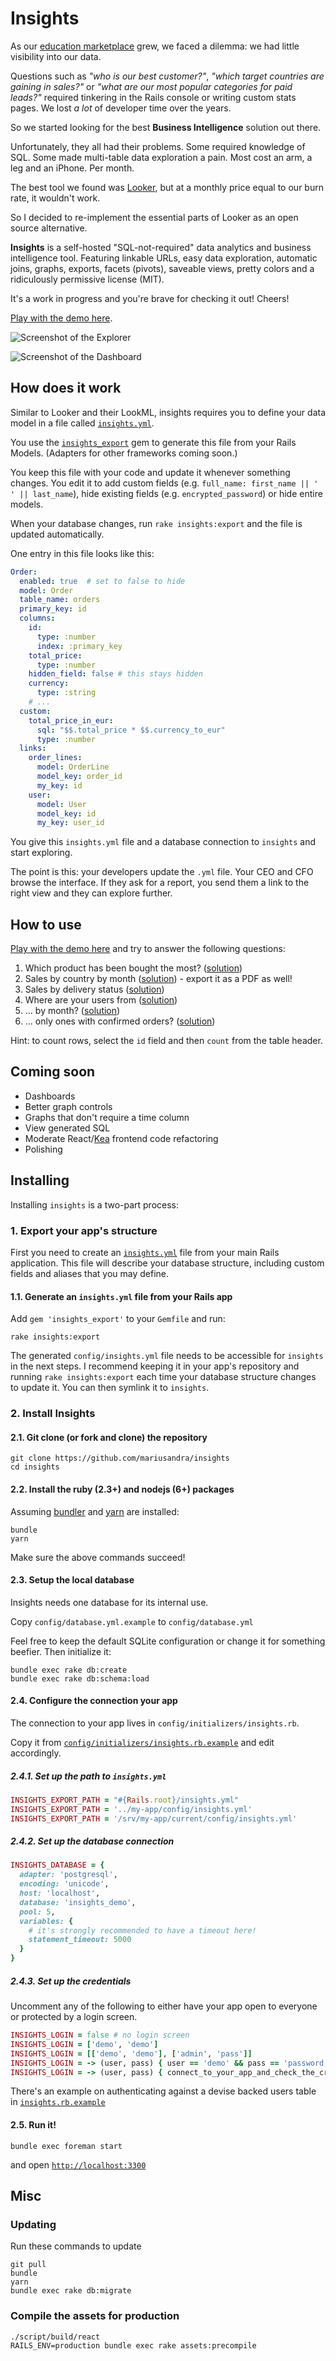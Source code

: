 # Insights

As our [education marketplace](https://www.apprentus.com) grew, we faced a dilemma: we had little visibility into our data.

Questions such as *"who is our best customer?"*, *"which target countries are gaining in sales?"* or *"what are our most popular categories for paid leads?"* required tinkering in the Rails console or writing custom stats pages. We lost *a lot* of developer time over the years.

So we started looking for the best **Business Intelligence** solution out there.

Unfortunately, they all had their problems. Some required knowledge of SQL. Some made multi-table data exploration a pain. Most cost an arm, a leg and an iPhone. Per month.

The best tool we found was [Looker](https://looker.com/), but at a monthly price equal to our burn rate, it wouldn't work.

So I decided to re-implement the essential parts of Looker as an open source alternative.

**Insights** is a self-hosted "SQL-not-required" data analytics and business intelligence tool. Featuring linkable URLs, easy data exploration, automatic joins, graphs, exports, facets (pivots), saveable views, pretty colors and a ridiculously permissive license (MIT).

It's a work in progress and you're brave for checking it out! Cheers!

[Play with the demo here](http://insights-demo.mariusandra.com/).

![Screenshot of the Explorer](https://github.com/mariusandra/insights/raw/master/doc/screenshot-views.png)

![Screenshot of the Dashboard](https://github.com/mariusandra/insights/raw/master/doc/screenshot-dashboard.png)

## How does it work

Similar to Looker and their LookML, insights requires you to define your data model in a file called [`insights.yml`](https://github.com/mariusandra/insights_demo/blob/master/config/insights.yml).

You use the [`insights_export`](https://github.com/mariusandra/insights_export) gem to generate this file from your Rails Models. (Adapters for other frameworks coming soon.)

You keep this file with your code and update it whenever something changes. You edit it to add custom fields (e.g. `full_name: first_name || ' ' || last_name`), hide existing fields (e.g. `encrypted_password`) or hide entire models.

When your database changes, run `rake insights:export` and the file is updated automatically.

One entry in this file looks like this:

```yaml
Order:
  enabled: true  # set to false to hide
  model: Order
  table_name: orders
  primary_key: id
  columns:
    id:
      type: :number
      index: :primary_key
    total_price:
      type: :number
    hidden_field: false # this stays hidden
    currency:
      type: :string
    # ...
  custom:
    total_price_in_eur:
      sql: "$$.total_price * $$.currency_to_eur"
      type: :number
  links:
    order_lines:
      model: OrderLine
      model_key: order_id
      my_key: id
    user:
      model: User
      model_key: id
      my_key: user_id
```

You give this `insights.yml` file and a database connection to `insights` and start exploring.

The point is this: your developers update the `.yml` file. Your CEO and CFO browse the interface. If they ask for a report, you send them a link to the right view and they can explore further.

## How to use

[Play with the demo here](http://insights-demo.mariusandra.com/) and try to answer the following questions:

1. Which product has been bought the most? ([solution](http://insights-demo.mariusandra.com/explorer?columns=Product.title%2CProduct.order_lines.total_price_in_eur%21%21sum%2CProduct.order_lines.id%21%21count%2CProduct.order_lines.quantity%21%21avg&facetsColumn=&facetsCount=6&graphCumulative=false&graphTimeFilter=last-60&percentages=false&redirect_path=explorer&sort=-Product.order_lines.total_price_in_eur%21%21sum&treeState=Product%2CProduct.order_lines))
2. Sales by country by month ([solution](http://insights-demo.mariusandra.com/explorer?columns=Order.total_price_in_eur!!sum%2COrder.user.country.name%2COrder.confirmed_at!month&sort=-Order.confirmed_at!day&treeState=Order%2COrder.user%2COrder.user.country&graphTimeFilter=last-365&facetsColumn=Order.user.country.name&facetsCount=6&graphCumulative=false&percentages=false&filter%5B0%5D=Order.confirmed%3Dequals%3Atrue)) - export it as a PDF as well!
3. Sales by delivery status ([solution](http://insights-demo.mariusandra.com/explorer?columns=Order.total_price_in_eur!!sum%2COrder.user.country.name%2COrder.status%2COrder.created_at!month&sort=-Order.created_at!day&treeState=Order%2COrder.user%2COrder.user.country&graphTimeFilter=last-365&facetsColumn=Order.status&facetsCount=6&graphCumulative=false&percentages=false))
4. Where are your users from ([solution](http://insights-demo.mariusandra.com/explorer?columns=User.country.name%2CUser.id!!count&sort=-User.id!!count&treeState=User%2CUser.country&graphTimeFilter=last-365&facetsColumn=User.country.name&facetsCount=6&graphCumulative=false&percentages=false))
5. ... by month? ([solution](http://insights-demo.mariusandra.com/explorer?columns=User.country.name%2CUser.id!!count%2CUser.created_at!month&sort=-User.created_at!day&treeState=User%2CUser.country&graphTimeFilter=last-365&facetsColumn=User.country.name&facetsCount=6&graphCumulative=false&percentages=false))
6. ... only ones with confirmed orders? ([solution](http://insights-demo.mariusandra.com/explorer?columns=User.country.name%2CUser.id!!count%2CUser.created_at!month%2CUser.orders.confirmed&sort=-User.created_at!day&treeState=User%2CUser.country%2CUser.orders&graphTimeFilter=last-365&facetsColumn=User.country.name&facetsCount=6&graphCumulative=false&percentages=false&filter%5B0%5D=User.orders.confirmed%3Dequals%3Atrue))

Hint: to count rows, select the `id` field and then `count` from the table header.

## Coming soon

* Dashboards
* Better graph controls
* Graphs that don't require a time column
* View generated SQL
* Moderate React/[Kea](https://github.com/mariusandra/kea) frontend code refactoring
* Polishing

## Installing

Installing `insights` is a two-part process:

### 1. Export your app's structure

First you need to create an [`insights.yml`](https://github.com/mariusandra/insights_demo/blob/master/config/insights.yml) file from your main Rails application. This file will describe your database structure,
including custom fields and aliases that you may define.

#### 1.1. Generate an `insights.yml` file from your Rails app

Add `gem 'insights_export'` to your `Gemfile` and run:

```
rake insights:export
```

The generated `config/insights.yml` file needs to be accessible for `insights` in the next steps. I recommend keeping it in your
app's repository and running `rake insights:export` each time your database structure changes to update it. You can then symlink it to `insights`.

### 2. Install Insights

#### 2.1. Git clone (or fork and clone) the repository

```
git clone https://github.com/mariusandra/insights
cd insights
```

#### 2.2. Install the ruby (2.3+) and nodejs (6+) packages

Assuming [bundler](https://bundler.io/) and [yarn](https://yarnpkg.com/) are installed:

```
bundle
yarn
```

Make sure the above commands succeed!

#### 2.3. Setup the local database

Insights needs one database for its internal use.

Copy `config/database.yml.example` to `config/database.yml`

Feel free to keep the default SQLite configuration or change it for something beefier. Then initialize it:

```
bundle exec rake db:create
bundle exec rake db:schema:load
```

#### 2.4. Configure the connection your app

The connection to your app lives in `config/initializers/insights.rb`.

Copy it from [`config/initializers/insights.rb.example`](https://github.com/mariusandra/insights/blob/master/config/initializers/insights.rb.example) and edit accordingly.

##### 2.4.1. Set up the path to `insights.yml`

```rb
INSIGHTS_EXPORT_PATH = "#{Rails.root}/insights.yml"
INSIGHTS_EXPORT_PATH = '../my-app/config/insights.yml'
INSIGHTS_EXPORT_PATH = '/srv/my-app/current/config/insights.yml'
```

##### 2.4.2. Set up the database connection

```rb
INSIGHTS_DATABASE = {
  adapter: 'postgresql',
  encoding: 'unicode',
  host: 'localhost',
  database: 'insights_demo',
  pool: 5,
  variables: {
    # it's strongly recommended to have a timeout here!
    statement_timeout: 5000
  }
}
```

##### 2.4.3. Set up the credentials

Uncomment any of the following to either have your app open to everyone or protected by a login screen.

```rb
INSIGHTS_LOGIN = false # no login screen
INSIGHTS_LOGIN = ['demo', 'demo']
INSIGHTS_LOGIN = [['demo', 'demo'], ['admin', 'pass']]
INSIGHTS_LOGIN = -> (user, pass) { user == 'demo' && pass == 'password' }
INSIGHTS_LOGIN = -> (user, pass) { connect_to_your_app_and_check_the_credentials(user, password) }
```

There's an example on authenticating against a devise backed users table in [`insights.rb.example`](https://github.com/mariusandra/insights/blob/master/config/initializers/insights.rb.example)

#### 2.5. Run it!

```
bundle exec foreman start
```

and open [`http://localhost:3300`](http://localhost:3300)


## Misc

### Updating

Run these commands to update

```
git pull
bundle
yarn
bundle exec rake db:migrate
```

### Compile the assets for production

```
./script/build/react
RAILS_ENV=production bundle exec rake assets:precompile
```
